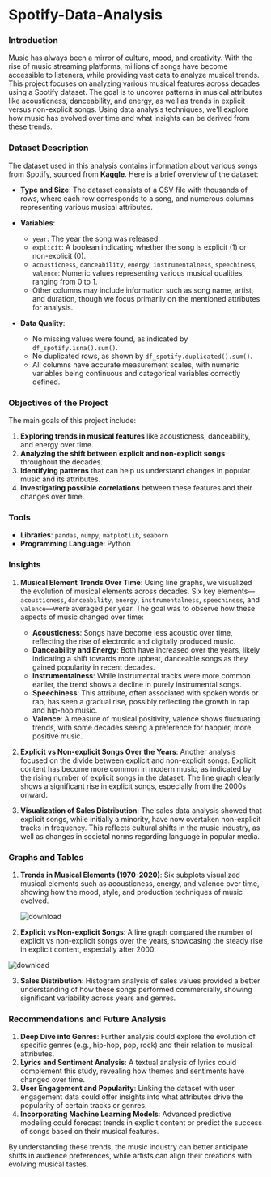# Spotify-Data-Analysis
### Introduction
Music has always been a mirror of culture, mood, and creativity. With the rise of music streaming platforms, millions of songs have become accessible to listeners, while providing vast data to analyze musical trends. This project focuses on analyzing various musical features across decades using a Spotify dataset. The goal is to uncover patterns in musical attributes like acousticness, danceability, and energy, as well as trends in explicit versus non-explicit songs. Using data analysis techniques, we'll explore how music has evolved over time and what insights can be derived from these trends.

### Dataset Description
The dataset used in this analysis contains information about various songs from Spotify, sourced from **Kaggle**. Here is a brief overview of the dataset:

- **Type and Size**: The dataset consists of a CSV file with thousands of rows, where each row corresponds to a song, and numerous columns representing various musical attributes. 
- **Variables**:
  - `year`: The year the song was released.
  - `explicit`: A boolean indicating whether the song is explicit (1) or non-explicit (0).
  - `acousticness`, `danceability`, `energy`, `instrumentalness`, `speechiness`, `valence`: Numeric values representing various musical qualities, ranging from 0 to 1.
  - Other columns may include information such as song name, artist, and duration, though we focus primarily on the mentioned attributes for analysis.
  
- **Data Quality**:
  - No missing values were found, as indicated by `df_spotify.isna().sum()`.
  - No duplicated rows, as shown by `df_spotify.duplicated().sum()`.
  - All columns have accurate measurement scales, with numeric variables being continuous and categorical variables correctly defined.

### Objectives of the Project
The main goals of this project include:
1. **Exploring trends in musical features** like acousticness, danceability, and energy over time. 
2. **Analyzing the shift between explicit and non-explicit songs** throughout the decades.
3. **Identifying patterns** that can help us understand changes in popular music and its attributes.
4. **Investigating possible correlations** between these features and their changes over time.

### Tools
- **Libraries**: `pandas`, `numpy`, `matplotlib`, `seaborn`
- **Programming Language**: Python

### Insights

1. **Musical Element Trends Over Time**:
   Using line graphs, we visualized the evolution of musical elements across decades. Six key elements—`acousticness`, `danceability`, `energy`, `instrumentalness`, `speechiness`, and `valence`—were averaged per year. The goal was to observe how these aspects of music changed over time:
   - **Acousticness**: Songs have become less acoustic over time, reflecting the rise of electronic and digitally produced music.
   - **Danceability and Energy**: Both have increased over the years, likely indicating a shift towards more upbeat, danceable songs as they gained popularity in recent decades.
   - **Instrumentalness**: While instrumental tracks were more common earlier, the trend shows a decline in purely instrumental songs.
   - **Speechiness**: This attribute, often associated with spoken words or rap, has seen a gradual rise, possibly reflecting the growth in rap and hip-hop music.
   - **Valence**: A measure of musical positivity, valence shows fluctuating trends, with some decades seeing a preference for happier, more positive music.

2. **Explicit vs Non-explicit Songs Over the Years**:
   Another analysis focused on the divide between explicit and non-explicit songs. Explicit content has become more common in modern music, as indicated by the rising number of explicit songs in the dataset. The line graph clearly shows a significant rise in explicit songs, especially from the 2000s onward.

3. **Visualization of Sales Distribution**:
   The sales data analysis showed that explicit songs, while initially a minority, have now overtaken non-explicit tracks in frequency. This reflects cultural shifts in the music industry, as well as changes in societal norms regarding language in popular media.

### Graphs and Tables
1. **Trends in Musical Elements (1970-2020)**:
   Six subplots visualized musical elements such as acousticness, energy, and valence over time, showing how the mood, style, and production techniques of music evolved.

   ![download](https://github.com/user-attachments/assets/7d925572-17ca-4d2b-b1e8-25d1500c7230)


2. **Explicit vs Non-explicit Songs**:
   A line graph compared the number of explicit vs non-explicit songs over the years, showcasing the steady rise in explicit content, especially after 2000.

![download](https://github.com/user-attachments/assets/62dbf38b-bc1e-42e9-a148-cb27191787d5)

3. **Sales Distribution**:
   Histogram analysis of sales values provided a better understanding of how these songs performed commercially, showing significant variability across years and genres.

### Recommendations and Future Analysis
1. **Deep Dive into Genres**: Further analysis could explore the evolution of specific genres (e.g., hip-hop, pop, rock) and their relation to musical attributes.
2. **Lyrics and Sentiment Analysis**: A textual analysis of lyrics could complement this study, revealing how themes and sentiments have changed over time.
3. **User Engagement and Popularity**: Linking the dataset with user engagement data could offer insights into what attributes drive the popularity of certain tracks or genres.
4. **Incorporating Machine Learning Models**: Advanced predictive modeling could forecast trends in explicit content or predict the success of songs based on their musical features.

By understanding these trends, the music industry can better anticipate shifts in audience preferences, while artists can align their creations with evolving musical tastes.
